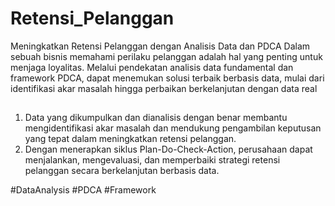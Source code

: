 # Retensi_Pelanggan
Meningkatkan Retensi Pelanggan dengan Analisis Data dan PDCA
Dalam sebuah bisnis memahami perilaku pelanggan adalah hal yang penting untuk menjaga loyalitas. Melalui pendekatan analisis data fundamental dan framework PDCA, dapat menemukan solusi terbaik berbasis data, mulai dari identifikasi akar masalah hingga perbaikan berkelanjutan dengan data real
##
1. Data yang dikumpulkan dan dianalisis dengan benar membantu mengidentifikasi akar masalah dan mendukung pengambilan keputusan yang tepat dalam meningkatkan retensi pelanggan.
2. Dengan menerapkan siklus Plan-Do-Check-Action, perusahaan dapat menjalankan, mengevaluasi, dan memperbaiki strategi retensi pelanggan secara berkelanjutan berbasis data.

#DataAnalysis #PDCA #Framework

